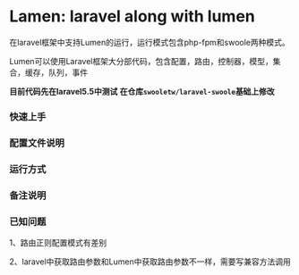 # Lamen: laravel along with lumen
在laravel框架中支持Lumen的运行，运行模式包含php-fpm和swoole两种模式。

Lumen可以使用Laravel框架大分部代码，包含配置，路由，控制器，模型，集合，缓存，队列，事件

**目前代码先在laravel5.5中测试**
**在仓库`swooletw/laravel-swoole`基础上修改**

### 快速上手
### 配置文件说明
### 运行方式

### 备注说明

### 已知问题
1、路由正则配置模式有差别

2、laravel中获取路由参数和Lumen中获取路由参数不一样，需要写兼容方法调用